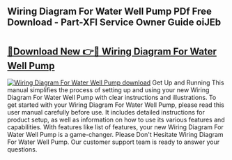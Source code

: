 ## Wiring Diagram For Water Well Pump PDf Free Download - Part-XFl Service Owner Guide oiJEb

# <h2><a href="http://dfn4g2.blite.top/?on=Wiring+Diagram+For+Water+Well+Pump">🔗Download New 👉🔴 Wiring Diagram For Water Well Pump</a></h2>

[![Wiring Diagram For Water Well Pump download](https://i.imgur.com/lujVjoI.png)](http://dfn4g2.blite.top/?on=Wiring+Diagram+For+Water+Well+Pump)
Get Up and Running This manual simplifies the process of setting up and using your new Wiring Diagram For Water Well Pump with clear instructions and illustrations. To get started with your Wiring Diagram For Water Well Pump, please read this user manual carefully before use. It includes detailed instructions for product setup, as well as information on how to use its various features and capabilities. With features like list of features, your new Wiring Diagram For Water Well Pump is a game-changer. Please Don't Hesitate Wiring Diagram For Water Well Pump. Our customer support team is ready to answer your questions.
